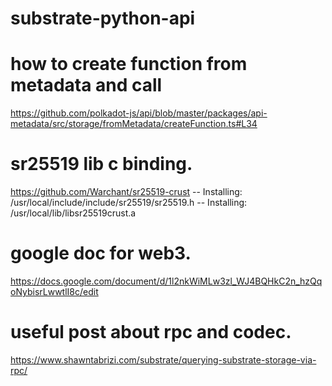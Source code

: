 # substrate-python-api


# how to create function from metadata and call

https://github.com/polkadot-js/api/blob/master/packages/api-metadata/src/storage/fromMetadata/createFunction.ts#L34

# sr25519 lib c binding.
https://github.com/Warchant/sr25519-crust
-- Installing: /usr/local/include/include/sr25519/sr25519.h
-- Installing: /usr/local/lib/libsr25519crust.a

# google doc for web3.
https://docs.google.com/document/d/1l2nkWiMLw3zl_WJ4BQHkC2n_hzQqoNybisrLwwtlI8c/edit

# useful post about rpc and codec.
https://www.shawntabrizi.com/substrate/querying-substrate-storage-via-rpc/
